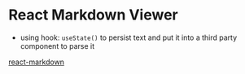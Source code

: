 # React Markdown Viewer

- using hook: `useState()` to persist text and put it into a third party component to parse it

[react-markdown](https://www.npmjs.com/package/react-markdown)